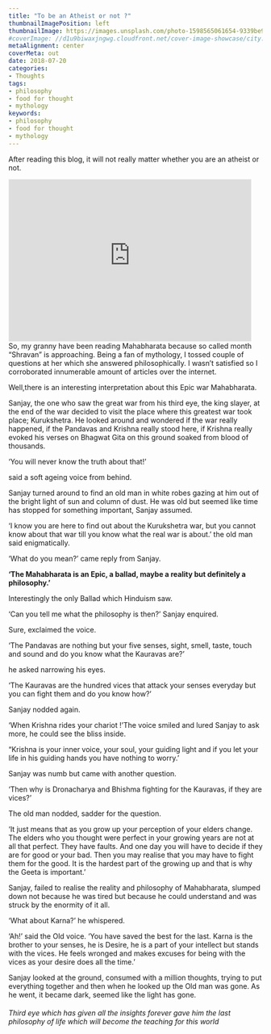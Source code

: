 ```yaml
---
title: "To be an Atheist or not ?"
thumbnailImagePosition: left
thumbnailImage: https://images.unsplash.com/photo-1598565061654-9339be95a371?ixlib=rb-1.2.1&auto=format&fit=crop&w=1950&q=80
#coverImage: //d1u9biwaxjngwg.cloudfront.net/cover-image-showcase/city.jpg
metaAlignment: center
coverMeta: out
date: 2018-07-20
categories:
- Thoughts
tags:
- philosophy
- food for thought
- mythology
keywords:
- philosophy
- food for thought
- mythology
---
```

After reading this blog, it will not really matter whether you are an atheist or not.

<iframe src="https://harshdarji.substack.com/embed" width="480" height="320" style="border:1px solid #EEE; background:white;" frameborder="0" scrolling="no"></iframe>
<!--more-->
So, my granny have been reading Mahabharata because so called month “Shravan” is approaching. Being a fan of mythology, I tossed couple of questions at her which she answered philosophically. I wasn’t satisfied so I corroborated innumerable amount of articles over the internet.

Well,there is an interesting interpretation about this Epic war Mahabharata.

Sanjay, the one who saw the great war from his third eye, the king slayer, at the end of the war decided to visit the place where this greatest war took place; Kurukshetra. He looked around and wondered if the war really happened, if the Pandavas and Krishna really stood here, if Krishna really evoked his verses on Bhagwat Gita on this ground soaked from blood of thousands.

‘You will never know the truth about that!’

said a soft ageing voice from behind.

Sanjay turned around to find an old man in white robes gazing at him out of the bright light of sun and column of dust. He was old but seemed like time has stopped for something important, Sanjay assumed.

‘I know you are here to find out about the Kurukshetra war, but you cannot know about that war till you know what the real war is about.’ the old man said enigmatically.

‘What do you mean?’ came reply from Sanjay.

**‘The Mahabharata is an Epic, a ballad, maybe a reality but definitely a philosophy.’**

Interestingly the only Ballad which Hinduism saw.

‘Can you tell me what the philosophy is then?’ Sanjay enquired.

Sure, exclaimed the voice.

‘The Pandavas are nothing but your five senses, sight, smell, taste, touch and sound and do you know what the Kauravas are?’

he asked narrowing his eyes.

‘The Kauravas are the hundred vices that attack your senses everyday but you can fight them and do you know how?’

Sanjay nodded again.


‘When Krishna rides your chariot !’The voice smiled and lured Sanjay to ask more, he could see the bliss inside.

“Krishna is your inner voice, your soul, your guiding light and if you let your life in his guiding hands you have nothing to worry.’

Sanjay was numb but came with another question.

‘Then why is Dronacharya and Bhishma fighting for the Kauravas, if they are vices?’

The old man nodded, sadder for the question.

‘It just means that as you grow up your perception of your elders change. The elders who you thought were perfect in your growing years are not at all that perfect. They have faults. And one day you will have to decide if they are for good or your bad. Then you may realise that you may have to fight them for the good. It is the hardest part of the growing up and that is why the Geeta is important.’

Sanjay, failed to realise the reality and philosophy of Mahabharata, slumped down not because he was tired but because he could understand and was struck by the enormity of it all.

‘What about Karna?’ he whispered.

‘Ah!’ said the Old voice. ‘You have saved the best for the last. Karna is the brother to your senses, he is Desire, he is a part of your intellect but stands with the vices. He feels wronged and makes excuses for being with the vices as your desire does all the time.’

Sanjay looked at the ground, consumed with a million thoughts, trying to put everything together and then when he looked up the Old man was gone. As he went, it became dark, seemed like the light has gone.

###### Third eye which has given all the insights forever gave him the last philosophy of life which will become the teaching for this world
<!--
Lorem ipsum dolor sit amet, consectetur adipiscing elit. Fusce eget urna vitae velit eleifend interdum at ac nisi. In nec ligula lacus. Cum sociis natoque penatibus et magnis dis parturient montes, nascetur ridiculus mus. Sed eu cursus erat, ut dapibus quam. Aliquam eleifend dolor vitae libero pharetra adipiscing. Etiam adipiscing dolor a quam tempor, eu convallis nulla varius. Aliquam sollicitudin risus a porta aliquam. Ut nec velit dolor. Proin eget leo lobortis, aliquam est sed, mollis mauris. Fusce vitae leo pretium massa accumsan condimentum. Fusce malesuada gravida lectus vel vulputate. Donec bibendum porta nibh ut aliquam.
Sed lorem felis, congue non fringilla eu, aliquam eu eros. Curabitur orci libero, mollis sed semper vitae, adipiscing in lectus. Aenean non egestas odio. Donec sollicitudin nisi quis lorem gravida, in pharetra mauris fringilla. Duis sit amet faucibus dolor, id aliquam neque. In egestas, odio gravida tempor dictum, mauris felis faucibus purus, sit amet commodo lacus diam vitae est. Ut ut quam eget massa semper sodales. Aenean non ipsum cursus, blandit lectus in, ornare odio. Curabitur ultrices porttitor vulputate.
Lorem ipsum dolor sit amet, consectetur adipiscing elit. Fusce eget urna vitae velit eleifend interdum at ac nisi. In nec ligula lacus. Cum sociis natoque penatibus et magnis dis parturient montes, nascetur ridiculus mus. Sed eu cursus erat, ut dapibus quam. Aliquam eleifend dolor vitae libero pharetra adipiscing. Etiam adipiscing dolor a quam tempor, eu convallis nulla varius. Aliquam sollicitudin risus a porta aliquam. Ut nec velit dolor. Proin eget leo lobortis, aliquam est sed, mollis mauris. Fusce vitae leo pretium massa accumsan condimentum. Fusce malesuada gravida lectus vel vulputate. Donec bibendum porta nibh ut aliquam.

Sed lorem felis, congue non fringilla eu, aliquam eu eros. Curabitur orci libero, mollis sed semper vitae, adipiscing in lectus. Aenean non egestas odio. Donec sollicitudin nisi quis lorem gravida, in pharetra mauris fringilla. Duis sit amet faucibus dolor, id aliquam neque. In egestas, odio gravida tempor dictum, mauris felis faucibus purus, sit amet commodo lacus diam vitae est. Ut ut quam eget massa semper sodales. Aenean non ipsum cursus, blandit lectus in, ornare odio. Curabitur ultrices porttitor vulputate.
Lorem ipsum dolor sit amet, consectetur adipiscing elit. Fusce eget urna vitae velit eleifend interdum at ac nisi. In nec ligula lacus. Cum sociis natoque penatibus et magnis dis parturient montes, nascetur ridiculus mus. Sed eu cursus erat, ut dapibus quam. Aliquam eleifend dolor vitae libero pharetra adipiscing. Etiam adipiscing dolor a quam tempor, eu convallis nulla varius. Aliquam sollicitudin risus a porta aliquam. Ut nec velit dolor. Proin eget leo lobortis, aliquam est sed, mollis mauris. Fusce vitae leo pretium massa accumsan condimentum. Fusce malesuada gravida lectus vel vulputate. Donec bibendum porta nibh ut aliquam.

Sed lorem felis, congue non fringilla eu, aliquam eu eros. Curabitur orci libero, mollis sed semper vitae, adipiscing in lectus. Aenean non egestas odio. Donec sollicitudin nisi quis lorem gravida, in pharetra mauris fringilla. Duis sit amet faucibus dolor, id aliquam neque. In egestas, odio gravida tempor dictum, mauris felis faucibus purus, sit amet commodo lacus diam vitae est. Ut ut quam eget massa semper sodales. Aenean non ipsum cursus, blandit lectus in, ornare odio. Curabitur ultrices porttitor vulputate.
-->
